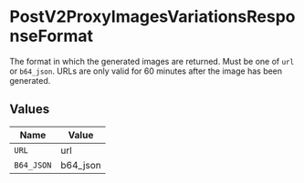 # PostV2ProxyImagesVariationsResponseFormat

The format in which the generated images are returned. Must be one of `url` or `b64_json`. URLs are only valid for 60 minutes after the image has been generated.


## Values

| Name       | Value      |
| ---------- | ---------- |
| `URL`      | url        |
| `B64_JSON` | b64_json   |